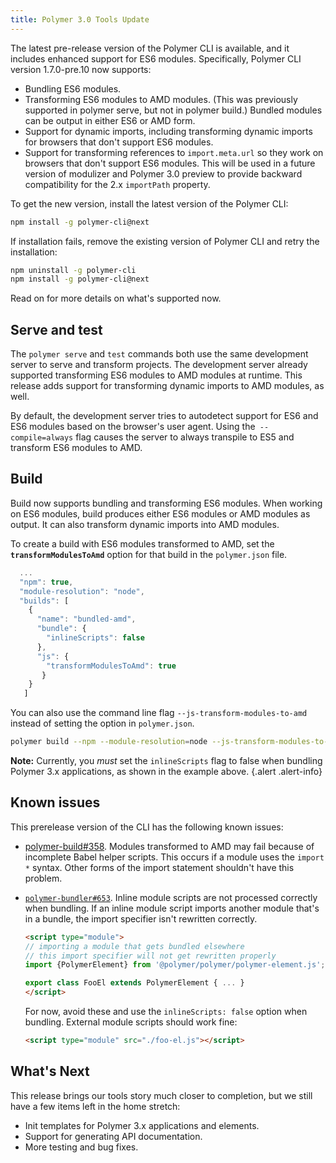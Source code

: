 ```yaml
---
title: Polymer 3.0 Tools Update
---
```


The latest pre-release version of the Polymer CLI is available, and it includes enhanced support for ES6 modules. Specifically, Polymer CLI version 1.7.0-pre.10 now supports:



*   Bundling ES6 modules.
*   Transforming ES6 modules to AMD modules. (This was previously supported in 
    polymer serve, but not in polymer build.) Bundled modules can be output 
    in either ES6 or AMD form.
*   Support for dynamic imports, including transforming dynamic imports for browsers 
    that don't support ES6 modules.
*   Support for transforming references to `import.meta.url` so they work on browsers 
    that don't support ES6 modules. This will be used in a future version of modulizer and 
    Polymer 3.0 preview to provide backward compatibility for the 2.x `importPath` property. 

To get the new version, install the latest version of the Polymer CLI:


```bash
npm install -g polymer-cli@next
```

If installation fails, remove the existing version of Polymer CLI and retry the installation:

```bash
npm uninstall -g polymer-cli
npm install -g polymer-cli@next
```


Read on for more details on what's supported now.


## Serve and test

The `polymer serve` and `test` commands both use the same development server to serve and transform projects. The development server already supported transforming ES6 modules to AMD modules at runtime. This release adds support for transforming dynamic imports to AMD modules, as well.

By default, the development server tries to autodetect support for ES6 and ES6 modules based on the browser's user agent. Using the` --compile=always` flag causes the server to always transpile to ES5 and transform ES6 modules to AMD. 


## Build

Build now supports bundling and transforming ES6 modules. When working on ES6 modules, build produces either ES6 modules or AMD modules as output. It can also transform dynamic imports into AMD modules.

To create a build with ES6 modules transformed to AMD, set the **<code>transformModulesToAmd</code>**
option for that build in the <code>polymer.json</code> file.


```js
  ...
  "npm": true,
  "module-resolution": "node",
  "builds": [ 
    { 
      "name": "bundled-amd", 
      "bundle": { 
        "inlineScripts": false 
      }, 
      "js": { 
        "transformModulesToAmd": true 
       } 
    } 
   ]
``` 


You can also use the command line flag `--js-transform-modules-to-amd` instead of setting the option in `polymer.json`.

```bash
polymer build --npm --module-resolution=node --js-transform-modules-to-amd 
```

**Note:** Currently, you _must_ set the `inlineScripts` flag to false when bundling Polymer 3.x applications, as shown in the example above.
{.alert .alert-info}


## Known issues

This prerelease version of the CLI has the following known issues:

-   [polymer-build#358](https://github.com/Polymer/polymer-build/issues/358). Modules
    transformed to AMD may fail because of incomplete Babel helper scripts. This occurs
    if a module uses the `import *` syntax. Other forms of the import statement shouldn't 
    have this problem.

-   [`polymer-bundler#653`](https://github.com/Polymer/polymer-bundler/issues/653). 
    Inline module scripts are not processed correctly when bundling. If an inline module script 
    imports another module that's in a bundle, the import specifier isn't rewritten correctly.

    ```html
    <script type="module">
    // importing a module that gets bundled elsewhere
    // this import specifier will not get rewritten properly
    import {PolymerElement} from '@polymer/polymer/polymer-element.js';

    export class FooEl extends PolymerElement { ... }
    </script>
    ```

    For now, avoid these and use the `inlineScripts: false` option when bundling. External 
    module scripts should work fine:

    ```html
    <script type="module" src="./foo-el.js"></script>
    ```

## What's Next

This release brings our tools story much closer to completion, but we still have a few items left in the home stretch:

*   Init templates for Polymer 3.x applications and elements.
*   Support for generating API documentation.
*   More testing and bug fixes.
